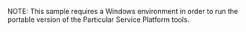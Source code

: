 NOTE: This sample requires a Windows environment in order to run the portable version of the Particular Service Platform tools.
